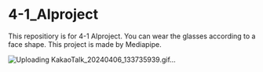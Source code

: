 # 4-1_AIproject
This repositiory is for 4-1 AIproject. You can wear the glasses according to a face shape. This project is made by Mediapipe.


![Uploading KakaoTalk_20240406_133735939.gif…]()
